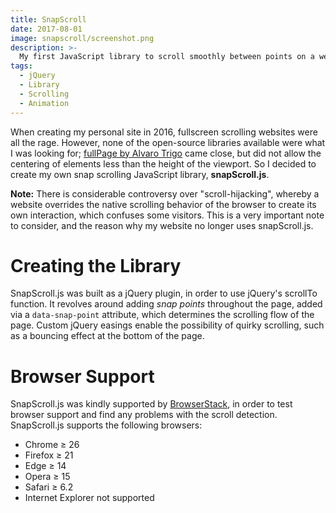 ```yaml
---
title: SnapScroll
date: 2017-08-01
image: snapscroll/screenshot.png
description: >-
  My first JavaScript library to scroll smoothly between points on a website, built as a jQuery plugin.
tags:
  - jQuery
  - Library
  - Scrolling
  - Animation
---
```


When creating my personal site in 2016, fullscreen scrolling websites were all the rage. However, none of the open-source libraries available were what I was looking for; [fullPage by Alvaro Trigo](https://alvarotrigo.com/fullPage/) came close, but did not allow the centering of elements less than the height of the viewport. So I decided to create my own snap scrolling JavaScript library, **snapScroll.js**.

**Note:** There is considerable controversy over "scroll-hijacking", whereby a website overrides the native scrolling behavior of the browser to create its own interaction, which confuses some visitors. This is a very important note to consider, and the reason why my website no longer uses snapScroll.js.

<lazy-image src="snapscroll/preview.gif" alt="Animation showing the concept of snap scrolling" />

# Creating the Library

SnapScroll.js was built as a jQuery plugin, in order to use jQuery's scrollTo function. It revolves around adding _snap points_ throughout the page, added via a `data-snap-point` attribute, which determines the scrolling flow of the page. Custom jQuery easings enable the possibility of quirky scrolling, such as a bouncing effect at the bottom of the page.

# Browser Support

SnapScroll.js was kindly supported by [BrowserStack](https://browserstack.com), in order to test browser support and find any problems with the scroll detection. SnapScroll.js supports the following browsers:

- Chrome ≥ 26
- Firefox ≥ 21
- Edge ≥ 14
- Opera ≥ 15
- Safari ≥ 6.2
- Internet Explorer not supported